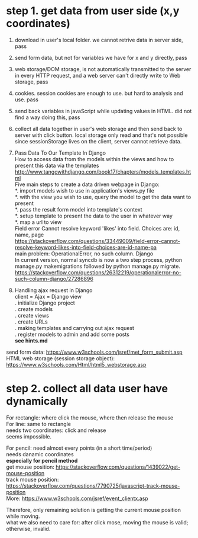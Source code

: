 # step 1. get data from user side (x,y coordinates)   
1. download in user's local folder. we cannot retrive data in server side, pass   
2. send form data, but not for variables we have for x and y directly, pass    
3. web storage/DOM storage, is not automatically transmitted to the server in every HTTP request, and a web server can't directly write to Web storage, pass    
4. cookies. session cookies are enough to use. but hard to analysis and use. pass     
5. send back variables in javaScript while updating values in HTML. did not find a way doing this, pass        
6. collect all data together in user's web storage and then send back to server with click button. local storage only read and that's not possible since sessionStorage lives on the client, server cannot retrieve data.    
7. Pass Data To Our Template In Django   
How to access data from the models within the views and how to present this data via the templates      
http://www.tangowithdjango.com/book17/chapters/models_templates.html      
Five main steps to create a data driven webpage in Django:    
  *. import models wish to use in application's views.py file    
  *. with the view you wish to use, query the model to get the data want to present    
  *. pass the result form model into template's context    
  *. setup template to present the data to the user in whatever way    
  *. map a url to view    
Field error Cannot resolve keyword 'likes' into field. Choices are: id, name, page   
https://stackoverflow.com/questions/33449009/field-error-cannot-resolve-keyword-likes-into-field-choices-are-id-name-pa    
main problem: OperationalError, no such column. Django    
In current version,  normal syncdb is now a two step process, python manage.py makemigrations followed by python manage.py migrate.     
https://stackoverflow.com/questions/26312219/operationalerror-no-such-column-django/27286896   

8. Handling ajax request in Django    
client = Ajax = Django view   
 . initialize Django project   
 . create models   
 . create views   
 . create URLs   
 . making templates and carrying out ajax request   
 . register models to admin and add some posts   
<b> see hints.md  </b>     

send form data: https://www.w3schools.com/jsref/met_form_submit.asp      
HTML web storage (session storage object): https://www.w3schools.com/Html/html5_webstorage.asp    



# step 2. collect all data user have dynamically     
For rectangle: where click the mouse, where then release the mouse  
For line: same to rectangle   
needs two coordinates: click and release   
seems impossible.   

For pencil: need almost every points (in a short time/period)      
needs danamic coordinates   
<b> especially for pencil method </b>    
get mouse position: https://stackoverflow.com/questions/1439022/get-mouse-position   
track mouse position: https://stackoverflow.com/questions/7790725/javascript-track-mouse-position    
More: https://www.w3schools.com/jsref/event_clientx.asp    

Therefore, only remaining solution is getting the current mouse position while moving.     
what we also need to care for: after click mose, moving the mouse is valid; otherwise, invalid.   



















